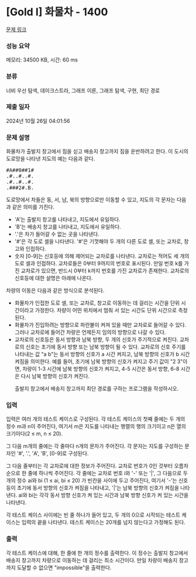 # [Gold I] 화물차 - 1400 

[문제 링크](https://www.acmicpc.net/problem/1400) 

### 성능 요약

메모리: 34500 KB, 시간: 60 ms

### 분류

너비 우선 탐색, 데이크스트라, 그래프 이론, 그래프 탐색, 구현, 최단 경로

### 제출 일자

2024년 10월 26일 04:01:56

### 문제 설명

<p>화물차가 출발지 창고에서 짐을 싣고 배송지 창고까지 짐을 운반하려고 한다. 이 도시의 도로망을 나타낸 지도의 예는 다음과 같다.</p>

<pre>#A##0##1#
.#..#..#.
.#..#..#.
.###2#.B.</pre>

<p>도로망에서 차들은 동, 서, 남, 북의 방향으로만 이동할 수 있고, 지도의 각 문자는 다음과 같은 의미를 가진다.</p>
<ul>
<li>'A'는 출발지 창고를 나타내고, 지도에서 유일하다.</li>
<li>'B'는 배송지 창고를 나타내고, 지도에서 유일하다.</li>
<li>'.'은 차가 들어갈 수 없는 곳을 나타낸다.</li>
<li>'#'은 각 도로 셀을 나타낸다. '#'은 기껏해야 두 개의 다른 도로 셀, 또는 교차로, 창고와 인접하다.</li>
<li>숫자 [0-9]는 신호등에 의해 제어되는 교차로를 나타낸다. 교차로는 적어도 세 개의 도로 셀과 인접하다. 교차로들은 0부터 9까지의 번호로 표시된다. 만일 번호 k를 가진 교차로가 있으면, 반드시 0부터 k까지 번호를 가진 교차로가 존재한다. 교차로의 신호등에 대한 설명은 아래에 나온다.</li>
</ul>
<p>차량의 이동은 다음과 같은 방식으로 분석된다.</p>
<ul>
<li>화물차가 인접한 도로 셀, 또는 교차로, 창고로 이동하는 데 걸리는 시간을 단위 시간이라고 가정한다. 차량이 어떤 위치에서 멈춰 서 있는 시간도 단위 시간으로 측정된다.</li>

<li>화물차가 진입하려는 방향으로 파란불이 켜져 있을 때만 교차로로 들어갈 수 있다. 그러나 교차로에 들어간 차량은 언제든지 임의의 방향으로 나갈 수 있다.</li>
<li>교차로의 신호등은 동서 방향과 남북 방향, 두 개의 신호가 주기적으로 켜진다. 교차로의 신호는 초기에 동서 방향 또는 남북 방향이 될 수 있다. 교차로의 신호 주기를 나타내는 값 "a b"는 동서 방향의 신호가 a 시간 켜지고, 남북 방향의 신호가 b 시간 켜짐을 의미한다. 예를 들어, 초기에 남북 방향의 신호가 켜지고 주기 값이 "2 3"이면, 차량이 1-3 시간에 남북 방향의 신호가 켜지고, 4-5 시간은 동서 방향, 6-8 시간은 다시 남북 방향의 신호가 켜진다.</li>

<p>출발지 창고에서 배송지 창고까지 최단 경로를 구하는 프로그램을 작성하시오.</p>
				</ul>

### 입력 

 <p>입력은 여러 개의 테스트 케이스로 구성된다. 각 테스트 케이스의 첫째 줄에는 두 개의 정수 m과 n이 주어진다, 여기서 m은 지도를 나타내는 행렬의 행의 크기이고 n은 열의 크기이다(2 ≤ m, n ≤ 20).</p>

<p>그 다음 m개의 줄에는 각 줄마다 n개의 문자가 주어진다. 각 문자는 지도를 구성하는 문자인 '#', '.', 'A', 'B', [0-9]로 구성된다.</p>

<p>그 다음 줄부터는 각 교차로에 대한 정보가 주어진다. 교차로 번호가 0인 것부터 오름차순으로 한 줄에 하나씩 주어진다. 각 줄에는 교차로 번호 i와 '-' 또는 '|', 그 다음으로 두 개의 정수 ai와 bi (1 ≤ ai, bi ≤ 20) 가 빈칸을 사이에 두고 주어진다, 여기서 '-'는 신호등이 초기에 동서 방향의 신호가 켜짐을 나타내고, '|'는 남북 방향의 신호가 켜짐을 나타낸다. ai와 bi는 각각 동서 방향 신호가 켜 있는 시간과 남북 방향 신호가 켜 있는 시간을 나타낸다.</p>

<p>각 테스트 케이스 사이에는 빈 줄 하나가 들어 있고, 두 개의 0으로 시작되는 테스트 케이스는 입력의 끝을 나타낸다. 테스트 케이스는 20개를 넘지 않는다고 가정해도 된다.<br>
 </p>

### 출력 

 <p>각 테스트 케이스에 대해, 한 줄에 한 개의 정수를 출력한다. 이 정수는 출발지 창고에서 배송지 창고까지 차량으로 이동하는 데 걸리는 최소 시간이다. 만일 차량이 배송지 창고까지 도달할 수 없으면 "impossible"을 출력한다.<br>
 </p>

